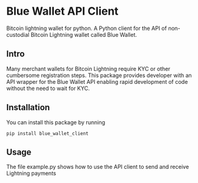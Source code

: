 # Blue Wallet API Client
Bitcoin lightning wallet for python. A Python client for the API of non-custodial Bitcoin Lightning wallet called Blue Wallet.

## Intro

Many merchant wallets for Bitcoin Lightning require KYC or other cumbersome registration steps. This package provides developer 
with an API wrapper for the Blue Wallet API enabling rapid development of code without the need to wait for KYC.

## Installation

You can install this package by running 
```
pip install blue_wallet_client
```

## Usage

The file example.py shows how to use the API client to send and receive Lightning payments